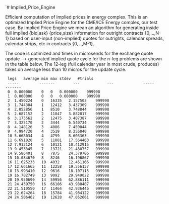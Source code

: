 `# Implied_Price_Engine

Efficient computation of implied prices in energy complex. This is an
optimized Implied Price Engine for the CME/ICE Energy complex, our
test case. By Implied Price Engine we mean an algorithm for generating
inside full implied {bid,ask} {price,size} information for outright
contracts {0,...,N-1} based on user-input (non-implied) quotes for
outrights, calendar spreads, calendar strips, etc in contracts
{0,...,M-1}. 

The code is optimized and times in microsends for the exchange quote update --> generated implied quote cycle for the n-leg problems are shown in the table below. The 12-leg (full calendar year in most crude, produces) takes on average less than 10 micros for the update cycle.

```
 legs	average	min	max	stdev	#trials
 -----         -------        ---            ---             -----         -------
 0	0.000000	0	0	0.000000	999998
 1	0.000000	0	0	0.000000	999998
 2	1.450224	0	16335	2.157503	999998
 3	1.744384	1	12412	3.437309	999998
 4	2.052856	1	8510	3.748844	999998
 5	2.687152	2	11847	3.882017	999998
 6	3.173562	2	12475	3.407387	999998
 7	3.325170	2	3444	6.540734	999998
 8	4.148126	3	4086	7.450844	999998
 9	4.994720	4	3519	8.256040	999998
 10	5.668034	4	4799	8.603363	999998
 11	6.691828	5	11881	17.564463	999998
 12	7.913124	6	10121	10.412915	999998
 13	9.453345	7	13721	21.430757	999998
 14	9.586401	8	7875	24.379706	999998
 15	10.084670	8	8246	16.196867	999998
 16	11.625233	10	4032	12.451166	999998
 17	12.661665	11	12258	19.556137	999998
 18	13.993410	12	9616	18.107115	999998
 19	16.782749	13	9092	29.949022	999998
 20	19.950690	14	59956	62.886111	999998
 21	24.439750	16	66186	43.988407	999998
 22	21.510550	17	11464	42.936446	999998
 23	22.624264	18	15784	41.984122	999998
 24	24.506462	19	12628	47.052661	999998
```
